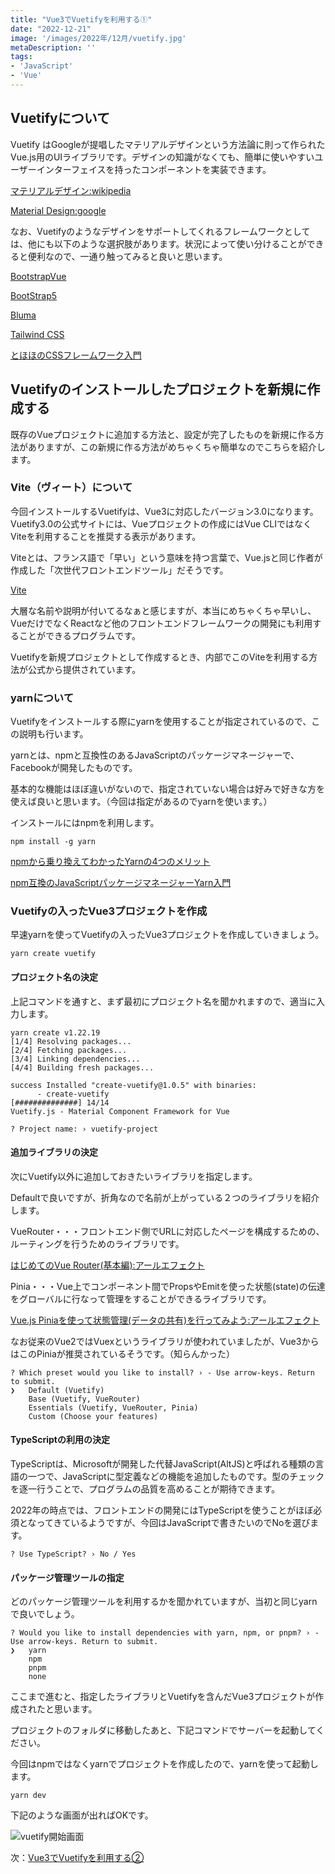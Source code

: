 ```yaml
---
title: "Vue3でVuetifyを利用する①"
date: "2022-12-21"
image: '/images/2022年/12月/vuetify.jpg'
metaDescription: ''
tags: 
- 'JavaScript'
- 'Vue'
---
```


## Vuetifyについて

<bold>Vuetify</bold> はGoogleが提唱した<blue>マテリアルデザイン</blue>という方法論に則って作られたVue.js用のUIライブラリです。デザインの知識がなくても、簡単に使いやすいユーザーインターフェイスを持ったコンポーネントを実装できます。


[マテリアルデザイン:wikipedia](https://ja.wikipedia.org/wiki/%E3%83%9E%E3%83%86%E3%83%AA%E3%82%A2%E3%83%AB%E3%83%87%E3%82%B6%E3%82%A4%E3%83%B3)

[Material Design:google](https://m3.material.io/)


なお、Vuetifyのようなデザインをサポートしてくれるフレームワークとしては、他にも以下のような選択肢があります。状況によって使い分けることができると便利なので、一通り触ってみると良いと思います。


[BootstrapVue](https://bootstrap-vue.org/)

[BootStrap5](https://getbootstrap.jp/docs/5.0/getting-started/introduction/)

[Bluma](https://bulma.io/)

[Tailwind CSS](https://tailwindcss.com/)

[とほほのCSSフレームワーク入門](https://www.tohoho-web.com/ex/css-framework.html)

## Vuetifyのインストールしたプロジェクトを新規に作成する

既存のVueプロジェクトに追加する方法と、設定が完了したものを新規に作る方法がありますが、この新規に作る方法がめちゃくちゃ簡単なのでこちらを紹介します。


### Vite（ヴィート）について

今回インストールするVuetifyは、Vue3に対応したバージョン3.0になります。Vuetify3.0の公式サイトには、Vueプロジェクトの作成にはVue CLIではなく<bold>Vite</bold>を利用することを推奨する表示があります。

Viteとは、フランス語で「早い」という意味を持つ言葉で、Vue.jsと同じ作者が作成した「次世代フロントエンドツール」だそうです。

[Vite](https://ja.vitejs.dev/)

大層な名前や説明が付いてるなぁと感じますが、本当にめちゃくちゃ早いし、VueだけでなくReactなど他のフロントエンドフレームワークの開発にも利用することができるプログラムです。

Vuetifyを新規プロジェクトとして作成するとき、内部でこのViteを利用する方法が公式から提供されています。

### yarnについて

Vuetifyをインストールする際に<bold>yarn</bold>を使用することが指定されているので、この説明も行います。

yarnとは、npmと互換性のあるJavaScriptのパッケージマネージャーで、Facebookが開発したものです。

基本的な機能はほぼ違いがないので、指定されていない場合は好みで好きな方を使えば良いと思います。（今回は指定があるのでyarnを使います。）

インストールにはnpmを利用します。

```terminal
npm install -g yarn
```

[npmから乗り換えてわかったYarnの4つのメリット](https://ics.media/entry/19384/)

[npm互換のJavaScriptパッケージマネージャーYarn入門](https://ics.media/entry/13838/)

### Vuetifyの入ったVue3プロジェクトを作成

早速yarnを使ってVuetifyの入ったVue3プロジェクトを作成していきましょう。

```terminal
yarn create vuetify
```

#### プロジェクト名の決定

上記コマンドを通すと、まず最初にプロジェクト名を聞かれますので、適当に入力します。

```terminal
yarn create v1.22.19
[1/4] Resolving packages...
[2/4] Fetching packages...
[3/4] Linking dependencies...
[4/4] Building fresh packages...

success Installed "create-vuetify@1.0.5" with binaries:
      - create-vuetify
[##############] 14/14
Vuetify.js - Material Component Framework for Vue

? Project name: › vuetify-project
```
#### 追加ライブラリの決定

次にVuetify以外に追加しておきたいライブラリを指定します。

Defaultで良いですが、折角なので名前が上がっている２つのライブラリを紹介します。

<bold>VueRouter</bold>・・・フロントエンド側でURLに対応したページを構成するための、<red>ルーティングを行うためのライブラリ</red>です。

[はじめてのVue Router(基本編):アールエフェクト](https://reffect.co.jp/vue/first-time-vue-router)

<bold>Pinia</bold>・・・Vue上でコンポーネント間でPropsやEmitを使った状態(state)の伝達を<red>グローバルに行なって管理をすることができるライブラリ</red>です。

[Vue.js Piniaを使って状態管理(データの共有)を行ってみよう:アールエフェクト](https://reffect.co.jp/vue/vue-pinia)

なお従来のVue2では<bold>Vuex</bold>というライブラリが使われていましたが、Vue3からはこのPiniaが推奨されているそうです。（知らんかった）

```terminal
? Which preset would you like to install? › - Use arrow-keys. Return to submit.
❯   Default (Vuetify)
    Base (Vuetify, VueRouter)
    Essentials (Vuetify, VueRouter, Pinia)
    Custom (Choose your features)
```

#### TypeScriptの利用の決定

<bold>TypeScript</bold>は、Microsoftが開発した代替JavaScript(AltJS)と呼ばれる種類の言語の一つで、JavaScriptに型定義などの機能を追加したものです。型のチェックを逐一行うことで、プログラムの品質を高めることが期待できます。

2022年の時点では、フロントエンドの開発にはTypeScriptを使うことがほぼ必須となってきているようですが、今回はJavaScriptで書きたいのでNoを選びます。


```terminal
? Use TypeScript? › No / Yes
```

#### パッケージ管理ツールの指定

どのパッケージ管理ツールを利用するかを聞かれていますが、当初と同じyarnで良いでしょう。

```terminal
? Would you like to install dependencies with yarn, npm, or pnpm? › - Use arrow-keys. Return to submit.
❯   yarn
    npm
    pnpm
    none
```

ここまで進むと、指定したライブラリとVuetifyを含んだVue3プロジェクトが作成されたと思います。

プロジェクトのフォルダに移動したあと、下記コマンドでサーバーを起動してください。

今回はnpmではなくyarnでプロジェクトを作成したので、yarnを使って起動します。


```terminal
yarn dev
```
下記のような画面が出ればOKです。

![vuetify開始画面](/images/2022年/12月/vuetify_start.png)

次：[Vue3でVuetifyを利用する②](https://blog-tukki.com/posts/230112)
